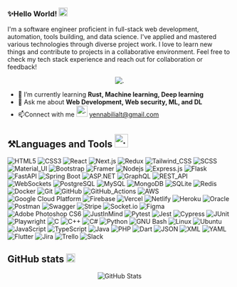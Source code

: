 ### ✨Hello World! <img src="./assets/Waving Hand.webp" width=20 alt="."/>

I'm a software engineer proficient in full-stack web development, automation, tools building, and data science. I've applied and mastered various technologies through diverse project work. I love to learn new things and contribute to projects in a collaborative environment. Feel free to check my tech stack experience and reach out for collaboration or feedback!

 <p align="center"><img src="https://komarev.com/ghpvc/?username=devkai43&label=Profile%20views&color=0e75b6&style=flat" alt="."/></p> 

<!--<img src="./assets/linear_flashing_line.gif" alt="." />-->

- 🌱 I’m currently learning **Rust, Machine learning, Deep learning**
- 💬 Ask me about **Web Development, Web security, ML, and DL**
- 📫Connect with me <img src="./assets/Incoming Envelope.webp" width=25 alt="."/> yennabilialt@gmail.com

## ⚒️Languages and Tools <img src="./assets/terminal_gear.gif" alt="." width="30" height="30" />

![HTML5](https://img.shields.io/badge/-HTML5-black?style=flat-square&logo=html5&logoColor=white)
![CSS3](https://img.shields.io/badge/-CSS3-black?style=flat-square&logo=css3)
![React](https://img.shields.io/badge/-React-black?style=flat-square&logo=react)
![Next.js](https://img.shields.io/badge/-Next-black?style=flat-square&logo=Next.js)
![Redux](https://img.shields.io/badge/-Redux-black?style=flat-square&logo=Redux)
![Tailwind_CSS](https://img.shields.io/badge/-Tailwind_CSS-black?style=flat-square&logo=tailwind-css)
![SCSS](https://img.shields.io/badge/-SCSS-black?style=flat-square&logo=SASS)
![Material_UI](https://img.shields.io/badge/-Material_UI-black?style=flat-square&logo=mui)
![Bootstrap](https://img.shields.io/badge/-Bootstrap-black?style=flat-square&logo=bootstrap)
![Framer](https://img.shields.io/badge/-Framer-black?style=flat-square&logo=framer)<!-- Frontend -->
![Nodejs](https://img.shields.io/badge/-Nodejs-black?style=flat-square&logo=Node.js)
![Express.js](https://img.shields.io/badge/-Express-black?style=flat-square&logo=express)
![Flask](https://img.shields.io/badge/-Flask-black?style=flat-square&logo=flask)
![FastAPI](https://img.shields.io/badge/-FastAPI-black?style=flat-square&logo=fastapi)
![Spring Boot](https://img.shields.io/badge/-Spring_Boot-black?style=flat-square&logo=spring)
![ASP.NET](https://img.shields.io/badge/-ASP.NET-black?style=flat-square&logo=dotnet)
![GraphQL](https://img.shields.io/badge/-GraphQL-black?style=flat-square&logo=graphql)
![REST_API](https://img.shields.io/badge/-REST_API-black?style=flat-square&logo=rest)
![WebSockets](https://img.shields.io/badge/-WebSockets-black?style=flat-square&logo=websockets)<!-- Backend -->
![PostgreSQL](https://img.shields.io/badge/-PostgreSQL-black?style=flat-square&logo=postgresql)
![MySQL](https://img.shields.io/badge/-MySQL-black?style=flat-square&logo=mysql)
![MongoDB](https://img.shields.io/badge/-MongoDB-black?style=flat-square&logo=mongodb)
![SQLite](https://img.shields.io/badge/-SQLite-black?style=flat-square&logo=sqlite)
![Redis](https://img.shields.io/badge/-Redis-black?style=flat-square&logo=redis)<!-- Databases -->
![Docker](https://img.shields.io/badge/-Docker-black?style=flat-square&logo=docker)
![Git](https://img.shields.io/badge/-Git-black?style=flat-square&logo=git)
![GitHub](https://img.shields.io/badge/-GitHub-black?style=flat-square&logo=github)
![GitHub_Actions](https://img.shields.io/badge/-GitHub_Actions-black?style=flat-square&logo=github-actions)
![AWS](https://img.shields.io/badge/-AWS-black?style=flat-square&logo=amazon-web-services)
![Google Cloud Platform](https://img.shields.io/badge/-Google_Cloud_Platform-black?style=flat-square&logo=google-cloud)
![Firebase](https://img.shields.io/badge/-Firebase-black?style=flat-square&logo=Firebase)
![Vercel](https://img.shields.io/badge/-Vercel-black?style=flat-square&logo=vercel)
![Netlify](https://img.shields.io/badge/-Netlify-black?style=flat-square&logo=netlify)
![Heroku](https://img.shields.io/badge/-Heroku-black?style=flat-square&logo=heroku)
![Oracle](https://img.shields.io/badge/-Oracle-black?style=flat-square&logo=oracle)<!-- DevOps -->
![Postman](https://img.shields.io/badge/-Postman-black?style=flat-square&logo=postman)
![Swagger](https://img.shields.io/badge/-Swagger-black?style=flat-square&logo=swagger)
![Stripe](https://img.shields.io/badge/-Stripe-black?style=flat-square&logo=stripe)
![Socket.io](https://img.shields.io/badge/-Socket-black?style=flat-square&logo=socket.io)
![Figma](https://img.shields.io/badge/-Figma-black?style=flat-square&logo=figma)
![Adobe Photoshop CS6](https://img.shields.io/badge/-Adobe_Photoshop_CS6-black?style=flat-square&logo=adobe-photoshop)
![JustInMind](https://img.shields.io/badge/-JustInMind-black?style=flat-square&logo=justinmind)<!-- Miscellaneous -->
![Pytest](https://img.shields.io/badge/-Pytest-black?style=flat-square&logo=pytest)
![Jest](https://img.shields.io/badge/-Jest-black?style=flat-square&logo=jest)
![Cypress](https://img.shields.io/badge/-Cypress-black?style=flat-square&logo=cypress)
![JUnit](https://img.shields.io/badge/-JUnit-black?style=flat-square&logo=junit)
![Playwright](https://img.shields.io/badge/-Playwright-black?style=flat-square&logo=playwright)<!-- Testing -->
![C](https://img.shields.io/badge/-C-black?style=flat-square&logo=c)
![C++](https://img.shields.io/badge/-C++-black?style=flat-square&logo=c%2B%2B)
![C#](https://img.shields.io/badge/-C%23-black?style=flat-square&logo=c%23)
![Python](https://img.shields.io/badge/-Python-black?style=flat-square&logo=python)
![GNU Bash](https://img.shields.io/badge/-GNU_Bash-black?style=flat-square&logo=gnu-bash)
![Linux](https://img.shields.io/badge/-Linux-black?style=flat-square&logo=linux)
![Ubuntu](https://img.shields.io/badge/-Ubuntu-black?style=flat-square&logo=ubuntu)
![JavaScript](https://img.shields.io/badge/-JavaScript-black?style=flat-square&logo=javascript)
![TypeScript](https://img.shields.io/badge/-TypeScript-black?style=flat-square&logo=typescript)
![Java](https://img.shields.io/badge/-Java-black?style=flat-square&logo=coffeescript)
![PHP](https://img.shields.io/badge/-PHP-black?style=flat-square&logo=php)
![Dart](https://img.shields.io/badge/-Dart-black?style=flat-square&logo=dart)
![JSON](https://img.shields.io/badge/-JSON-black?style=flat-square&logo=json)
![XML](https://img.shields.io/badge/-XML-black?style=flat-square&logo=xml)
![YAML](https://img.shields.io/badge/-YAML-black?style=flat-square&logo=yaml)<!-- Languages -->
![Flutter](https://img.shields.io/badge/-Flutter-black?style=flat-square&logo=flutter)<!-- Mobile -->
![Jira](https://img.shields.io/badge/-Jira-black?style=flat-square&logo=jira)
![Trello](https://img.shields.io/badge/-Trello-black?style=flat-square&logo=trello)
![Slack](https://img.shields.io/badge/-Slack-black?style=flat-square&logo=slack)<!-- Project Management -->

## GitHub stats <img src="./assets/Chart Decreasing.webp" alt=" " width=20 />

<p align=center>
  <img src="https://github-readme-streak-stats.herokuapp.com/?user=kayz3nn&theme=travelers-theme" alt="GitHub Stats" />
<!--   <br/> <img src="https://github-readme-stats.vercel.app/api/top-langs?username=kayz3nn&show_icons=true&locale=en&layout=compact&theme=radical" alt="Top Languages" /> -->
</p>
